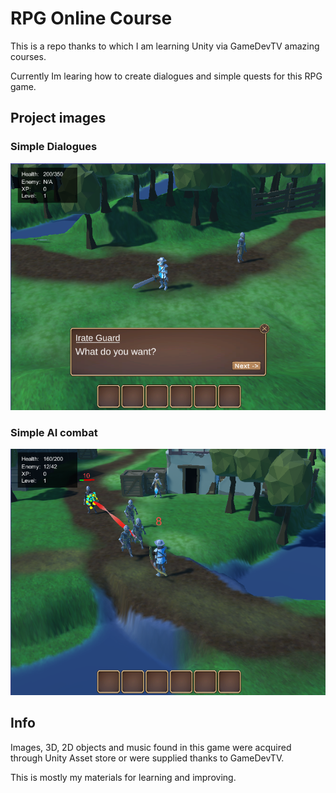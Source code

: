# RPG Online Course

This is a repo thanks to which I am learning Unity via GameDevTV amazing courses. 

Currently Im learing how to create dialogues and simple quests for this RPG game.

## Project images
### Simple Dialogues
![alt text](https://github.com/Gilderko/RPG_Course_GameDev/blob/master/LevelImages/DialogIntro.png?raw=true)

### Simple AI combat
![alt text](https://github.com/Gilderko/RPG_Course_GameDev/blob/master/LevelImages/Combat.png?raw=true)

## Info
Images, 3D, 2D objects and music found in this game were acquired through Unity Asset store or were
supplied thanks to GameDevTV.

This is mostly my materials for learning and improving. 
